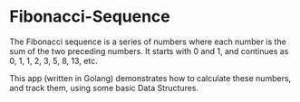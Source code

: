 # Fibonacci-Sequence
The Fibonacci sequence is a series of numbers where each number is the sum of the two preceding numbers. It starts with 0 and 1, and continues as 0, 1, 1, 2, 3, 5, 8, 13, etc.

This app (written in Golang) demonstrates how to calculate these numbers, and track them, using some basic Data Structures.
